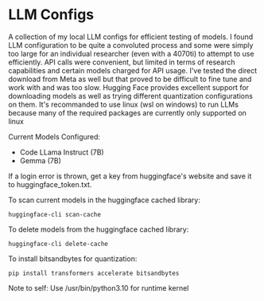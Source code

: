 # LLM Configs
A collection of my local LLM configs for efficient testing of models. I found LLM configuration to be quite a convoluted process and some were simply too large for an individual researcher (even with a 4070ti) to attempt to use efficiently. API calls were convenient, but limited in terms of research capabilities and certain models charged for API usage. I've tested the direct download from Meta as well but that proved to be difficult to fine tune and work with and was too slow. Hugging Face provides excellent support for downloading models as well as trying different quantization configurations on them. It's recommanded to use linux (wsl on windows) to run LLMs because many of the required packages are currently only supported on linux

Current Models Configured:
- Code LLama Instruct (7B)
- Gemma (7B)

If a login error is thrown, get a key from huggingface's website and save it to huggingface_token.txt.

To scan current models in the huggingface cached library:
```
huggingface-cli scan-cache
```

To delete models from the huggingface cached library:
```
huggingface-cli delete-cache
```

To install bitsandbytes for quantization:
```
pip install transformers accelerate bitsandbytes
```

Note to self: Use /usr/bin/python3.10 for runtime kernel
